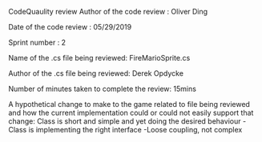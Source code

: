 CodeQuaulity review
Author of the code review : Oliver Ding

Date of the code review : 05/29/2019  

Sprint number : 2

Name of the .cs file being reviewed: FireMarioSprite.cs

Author of the .cs file being reviewed: Derek Opdycke

Number of minutes taken to complete the review: 15mins

A hypothetical change to make to the game related to file being reviewed and how the current implementation could or could not easily support that change:
Class is short and simple and yet doing the desired behaviour 
-Class is implementing the right interface
-Loose coupling, not complex
